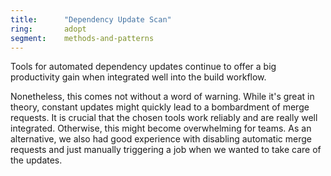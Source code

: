 ```yaml
---
title:      "Dependency Update Scan"
ring:       adopt
segment:    methods-and-patterns
---
```


Tools for automated dependency updates continue to offer a big productivity gain when integrated well into the build workflow.

Nonetheless, this comes not without a word of warning.
While it's great in theory, constant updates might quickly lead to a bombardment of merge requests.
It is crucial that the chosen tools work reliably and are really well integrated. Otherwise, this might become overwhelming for teams.
As an alternative, we also had good experience with disabling automatic merge requests and just manually triggering a job when we wanted to take care of the updates.
